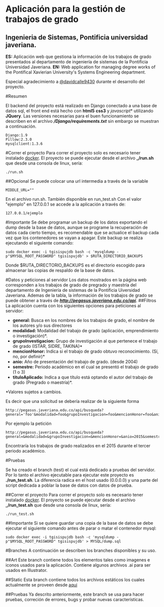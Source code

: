 # Aplicación para la gestión de trabajos de grado
## Ingenieria de Sistemas, Pontificia universidad javeriana.
**ES:** Aplicación web que gestiona la información de los trabajos de grado presentados al departamento de ingeniería de sistemas de la Pontificia Universidad Javeriana.
**EN:** Web application for managing degree works of the Pontifical Xavierian University's Systems Engineering department.

Especial agradecimiento a [@davidcalle9430](https://github.com/davidcalle9430) durante el desarrollo del proyecto. 

#Resumen

El backend del proyecto está realizado en Django conectado a una base de datos sql, el front end está hecho con **html5** **css3** y *javascript** utilizando **JQuery**. Las versiones necesarias para el buen funcionamiento se describen en el archivo **_/Django/requirements.txt_** sin embargo se muestran a continuación.

```
Django:1.9
Pillow:2.3.0
mysqlclient:1.3.6
```

#Correr el proyecto
Para correr el proyecto solo es necesario tener instalado [docker](https://docker.com). El proyecto se puede ejecutar desde el archivo **_/run.sh** que desde una consola de linux, sería:
```
./run.sh
```
##Opcional
Se puede colocar una url intermedia a través de la variable 
```
MIDDLE_URL=""
```
En el archivo run.sh. También disponible en run_test.sh
Con el valor "ejemplo" en 127.0.0.1 se accede a la aplicación a través de:
```
127.0.0.1/ejemplo
```

#Importante
Se debe programar un backup de los datos exportando el dump desde la base de datos, aunque se programe la recuperación de datos cada cierto tiempo, es recomendable que se actualice el backup cada vez que los contenedores se vayan a apagar. Este backup se realiza ejecutando el siguiente comando:
```
sudo docker exec -i tgisispujdb bash -c 'mysqldump -p"$MYSQL_ROOT_PASSWORD" tgisispujdb' > $RUTA_DIRECTORIO_BACKUPS
```
Donde $RUTA_DIRECTORIO_BACKUPS es el directorio escogido para almacenar las copias de respaldo de la base de datos.

#Datos y peticiones al servidor
Los datos mostrados en la página web corresponden a los trabajos de grado de pregrado y maestría del departamento de Ingeniería de sistemas de la Pontificia Uiversidad Javeriana. Ademas de la tabla, la información de los trabajos de grado se puede obtener a través de **_http://pegasus.javeriana.edu.co/api_**.
##Filtros
La aplicación cuenta con los siguientes opciones para peticiones al servidor:
- **general:** Busca en los nombres de los trabajos de grado, el nombre de los autores y/o sus directores
- **modalidad:** Modalidad del trabajo de grado (aplicación, emprendimiento o investigación)*.
- **grupoInvestigacion:** Grupo de investigación al que pertenece el trabajo de grado (ISTAR, SIDRE, TAKINA)*
- **mencionHonor:** Indica si el trabajo de grado obtuvo reconocimiento. (Sí, no, por definir)*
- **anio:** Año de presentación del trabajo de grado. (desde 2004)
- **semestre:** Periodo académico en el cual se presentó el trabajo de grado (1 o 3)
- **tituloAplicado:** Indica a que título está optando el autor del trabajo de grado (Pregrado o maestría)*.

\*Valores sujetos a cambios.

Es decir que una solicitud se debería realizar de la siguiente forma
```
http://pegasus.javeriana.edu.co/api/busqueda?general='foo'&modalidad=foo&grupoInvestigacion=foo&mencionHonor=foo&anio=foo&semestre=foo&tituloAplicado=foo;
```

Por ejemplo la petición
```
http://pegasus.javeriana.edu.co/api/busqueda?general=&modalidad=&grupoInvestigacion=&mencionHonor=&anio=2015&semestre=3&tituloAplicado=
```
Encontraría los trabajos de grado realizados en el 2015 durante el tercer periodo académico.

#Pruebas

Se ha creado el branch (test) el cual está dedicado a pruebas del servidor. Por lo tanto el archivo ejecutable para ejecutar este proyecto es **./run_test.sh**. La diferencia radica en el host usado (0.0.0.0) y una parte del script dedicada a poblar la base de datos con datos de prueba. 

##Correr el proyecto
Para correr el proyecto solo es necesario tener instalado [docker](https://docker.com). El proyecto se puede ejecutar desde el archivo **_/run_test.sh** que desde una consola de linux, sería:
```
./run_test.sh
```

##Importante
Si se quiere guardar una copia de la base de datos se debe ejecutar el siguiente comando antes de parar o matar el contenedor mysql:
```
sudo docker exec -i tgisispujdb bash -c 'mysqldump -p"$MYSQL_ROOT_PASSWORD" tgisispujdb' > MYSQL/dump.sql
```

#Branches
A continuación se describen los branches disponibles y su uso.

##Art
Este branch contiene todos los elementos tales como imagenes e iconos usados para la aplicación. Contiene algunos archivos .ai para ser usados en Illustrator.

##Static
Esta branch contiene todos los archivos estáticos los cuales actualmente se proveen desde [aqui](pegasus.javeriana.edu.co/static)

##Pruebas
Ya descrito anteriormente, este branch se usa para hacer pruebas, correción de errores, bugs y probar nuevas características.
